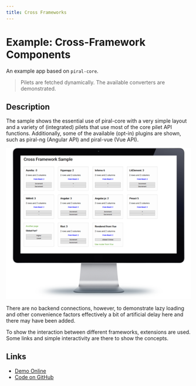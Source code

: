```yaml
---
title: Cross Frameworks
---
```


# Example: Cross-Framework Components

An example app based on `piral-core`.

> Pilets are fetched dynamically. The available converters are demonstrated.

## Description

The sample shows the essential use of piral-core with a very simple layout and a variety of (integrated) pilets that use most of the core pilet API functions. Additionally, some of the available (opt-in) plugins are shown, such as piral-ng (Angular API) and piral-vue (Vue API).

![Cross Framework Demo](../diagrams/demo-cross.png)

There are no backend connections, however, to demonstrate lazy loading and other convenience factors effectively a bit of artificial delay here and there may have been added.

To show the interaction between different frameworks, extensions are used. Some links and simple interactivity are there to show the concepts.

## Links

- [Demo Online](https://demo-cross.piral.io)
- [Code on GitHub](https://github.com/smapiot/piral/tree/main/src/samples/sample-cross-fx)
